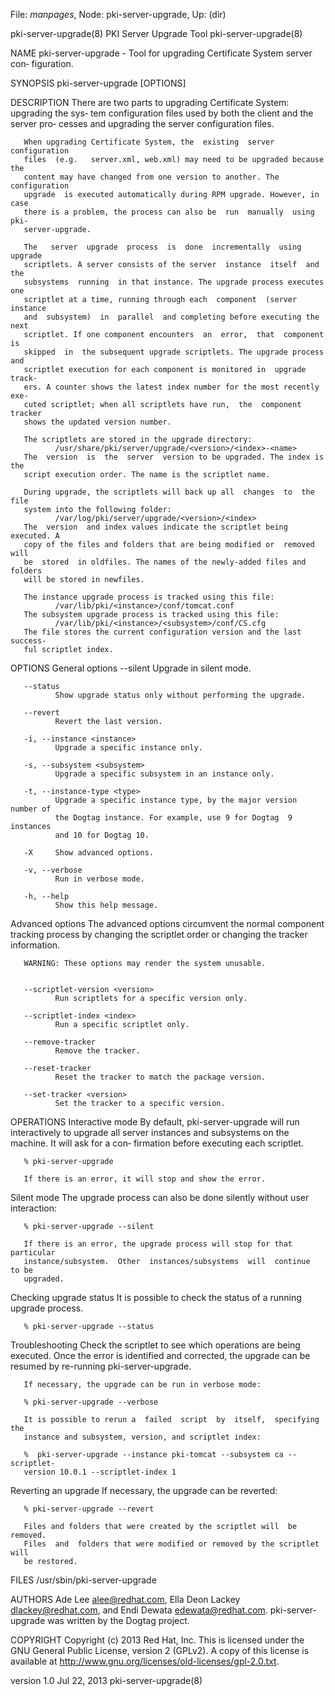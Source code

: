 File: *manpages*,  Node: pki-server-upgrade,  Up: (dir)

pki-server-upgrade(8)       PKI Server Upgrade Tool      pki-server-upgrade(8)



NAME
       pki-server-upgrade  - Tool for upgrading Certificate System server con‐
       figuration.


SYNOPSIS
       pki-server-upgrade [OPTIONS]


DESCRIPTION
       There are two parts to upgrading Certificate System: upgrading the sys‐
       tem  configuration  files  used  by both the client and the server pro‐
       cesses and upgrading the server configuration files.

       When upgrading Certificate System, the  existing  server  configuration
       files  (e.g.   server.xml, web.xml) may need to be upgraded because the
       content may have changed from one version to another. The configuration
       upgrade  is executed automatically during RPM upgrade. However, in case
       there is a problem, the process can also be  run  manually  using  pki-
       server-upgrade.

       The   server  upgrade  process  is  done  incrementally  using  upgrade
       scriptlets. A server consists of the server  instance  itself  and  the
       subsystems  running  in that instance. The upgrade process executes one
       scriptlet at a time, running through each  component  (server  instance
       and  subsystem)  in  parallel  and completing before executing the next
       scriptlet. If one component encounters  an  error,  that  component  is
       skipped  in  the subsequent upgrade scriptlets. The upgrade process and
       scriptlet execution for each component is monitored in  upgrade  track‐
       ers. A counter shows the latest index number for the most recently exe‐
       cuted scriptlet; when all scriptlets have run,  the  component  tracker
       shows the updated version number.

       The scriptlets are stored in the upgrade directory:
              /usr/share/pki/server/upgrade/<version>/<index>-<name>
       The  version  is  the  server  version to be upgraded. The index is the
       script execution order. The name is the scriptlet name.

       During upgrade, the scriptlets will back up all  changes  to  the  file
       system into the following folder:
              /var/log/pki/server/upgrade/<version>/<index>
       The  version  and index values indicate the scriptlet being executed. A
       copy of the files and folders that are being modified or  removed  will
       be  stored  in oldfiles. The names of the newly-added files and folders
       will be stored in newfiles.

       The instance upgrade process is tracked using this file:
              /var/lib/pki/<instance>/conf/tomcat.conf
       The subsystem upgrade process is tracked using this file:
              /var/lib/pki/<instance>/<subsystem>/conf/CS.cfg
       The file stores the current configuration version and the last success‐
       ful scriptlet index.


OPTIONS
   General options
       --silent
              Upgrade in silent mode.

       --status
              Show upgrade status only without performing the upgrade.

       --revert
              Revert the last version.

       -i, --instance <instance>
              Upgrade a specific instance only.

       -s, --subsystem <subsystem>
              Upgrade a specific subsystem in an instance only.

       -t, --instance-type <type>
              Upgrade a specific instance type, by the major version number of
              the Dogtag instance. For example, use 9 for Dogtag  9  instances
              and 10 for Dogtag 10.

       -X     Show advanced options.

       -v, --verbose
              Run in verbose mode.

       -h, --help
              Show this help message.


   Advanced options
       The  advanced  options circumvent the normal component tracking process
       by changing the scriptlet order or changing the tracker information.

       WARNING: These options may render the system unusable.


       --scriptlet-version <version>
              Run scriptlets for a specific version only.

       --scriptlet-index <index>
              Run a specific scriptlet only.

       --remove-tracker
              Remove the tracker.

       --reset-tracker
              Reset the tracker to match the package version.

       --set-tracker <version>
              Set the tracker to a specific version.


OPERATIONS
   Interactive mode
       By default, pki-server-upgrade will run interactively  to  upgrade  all
       server  instances and subsystems on the machine. It will ask for a con‐
       firmation before executing each scriptlet.

       % pki-server-upgrade

       If there is an error, it will stop and show the error.


   Silent mode
       The upgrade process can also be done silently without user interaction:

       % pki-server-upgrade --silent

       If there is an error, the upgrade process will stop for that particular
       instance/subsystem.  Other  instances/subsystems  will  continue  to be
       upgraded.


   Checking upgrade status
       It is possible to check the status of a running upgrade process.

       % pki-server-upgrade --status


   Troubleshooting
       Check the scriptlet to see which operations are  being  executed.  Once
       the  error  is  identified and corrected, the upgrade can be resumed by
       re-running pki-server-upgrade.

       If necessary, the upgrade can be run in verbose mode:

       % pki-server-upgrade --verbose

       It is possible to rerun a  failed  script  by  itself,  specifying  the
       instance and subsystem, version, and scriptlet index:

       %  pki-server-upgrade --instance pki-tomcat --subsystem ca --scriptlet-
       version 10.0.1 --scriptlet-index 1


   Reverting an upgrade
       If necessary, the upgrade can be reverted:

       % pki-server-upgrade --revert

       Files and folders that were created by the scriptlet will  be  removed.
       Files  and  folders that were modified or removed by the scriptlet will
       be restored.


FILES
       /usr/sbin/pki-server-upgrade


AUTHORS
       Ade Lee <alee@redhat.com>, Ella Deon Lackey  <dlackey@redhat.com>,  and
       Endi  Dewata  <edewata@redhat.com>.   pki-server-upgrade was written by
       the Dogtag project.


COPYRIGHT
       Copyright (c) 2013 Red Hat, Inc. This is licensed under the GNU General
       Public  License, version 2 (GPLv2). A copy of this license is available
       at http://www.gnu.org/licenses/old-licenses/gpl-2.0.txt.



version 1.0                      Jul 22, 2013            pki-server-upgrade(8)
